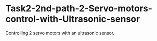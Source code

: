 # Task2-2nd-path-2-Servo-motors-control-with-Ultrasonic-sensor
Controlling 2 servo motors with an ultrasonic sensor.
